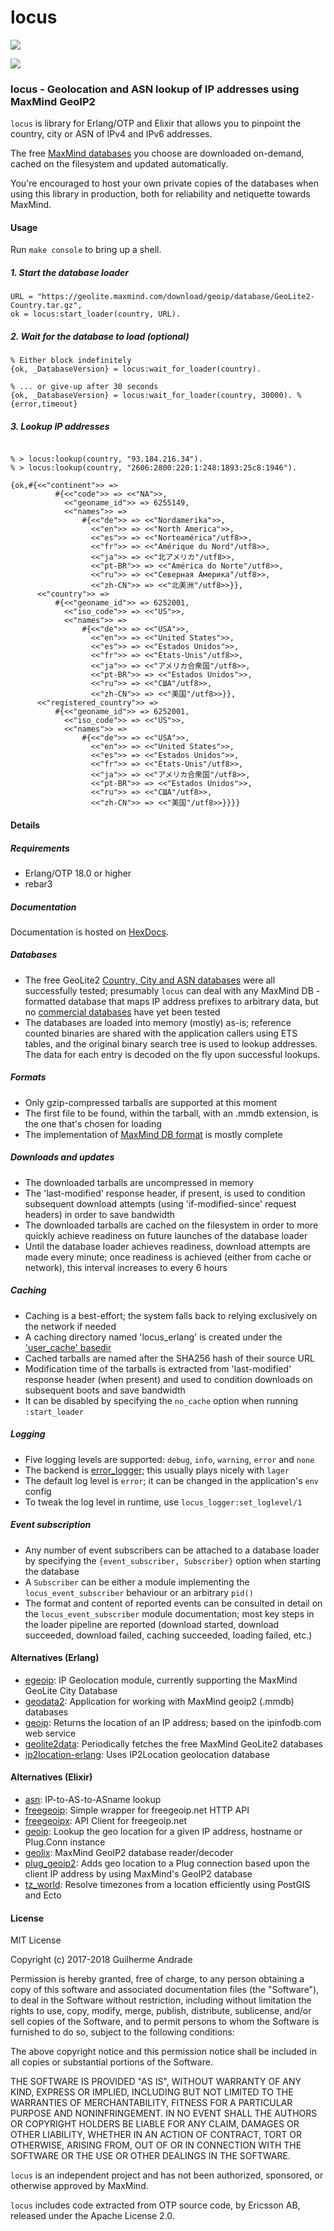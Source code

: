 locus
=====

[![](https://img.shields.io/hexpm/v/locus.svg?style=flat)](https://hex.pm/packages/locus)

[![](https://travis-ci.org/g-andrade/locus.png?branch=master)](https://travis-ci.org/g-andrade/locus.png?branch=master)

### locus - Geolocation and ASN lookup of IP addresses using MaxMind GeoIP2

`locus` is library for Erlang/OTP and Elixir that allows you to pinpoint
the country, city or ASN of IPv4 and IPv6 addresses.

The free [MaxMind
databases](https://dev.maxmind.com/geoip/geoip2/geolite2/) you choose
are downloaded on-demand, cached on the filesystem and updated
automatically.

You're encouraged to host your own private copies of the databases when
using this library in production, both for reliability and netiquette
towards MaxMind.

#### Usage

Run `make console` to bring up a shell.

##### 1. Start the database loader

~~~~ {lang="erlang"}
URL = "https://geolite.maxmind.com/download/geoip/database/GeoLite2-Country.tar.gz",
ok = locus:start_loader(country, URL).
~~~~

##### 2. Wait for the database to load (optional)

~~~~ {lang="erlang"}
% Either block indefinitely
{ok, _DatabaseVersion} = locus:wait_for_loader(country).
~~~~

~~~~ {lang="erlang"}
% ... or give-up after 30 seconds
{ok, _DatabaseVersion} = locus:wait_for_loader(country, 30000). % {error,timeout}
~~~~

##### 3. Lookup IP addresses

~~~~ {lang="erlang"}

% > locus:lookup(country, "93.184.216.34").
% > locus:lookup(country, "2606:2800:220:1:248:1893:25c8:1946").

{ok,#{<<"continent">> =>
          #{<<"code">> => <<"NA">>,
            <<"geoname_id">> => 6255149,
            <<"names">> =>
                #{<<"de">> => <<"Nordamerika">>,
                  <<"en">> => <<"North America">>,
                  <<"es">> => <<"Norteamérica"/utf8>>,
                  <<"fr">> => <<"Amérique du Nord"/utf8>>,
                  <<"ja">> => <<"北アメリカ"/utf8>>,
                  <<"pt-BR">> => <<"América do Norte"/utf8>>,
                  <<"ru">> => <<"Северная Америка"/utf8>>,
                  <<"zh-CN">> => <<"北美洲"/utf8>>}},
      <<"country">> =>
          #{<<"geoname_id">> => 6252001,
            <<"iso_code">> => <<"US">>,
            <<"names">> =>
                #{<<"de">> => <<"USA">>,
                  <<"en">> => <<"United States">>,
                  <<"es">> => <<"Estados Unidos">>,
                  <<"fr">> => <<"États-Unis"/utf8>>,
                  <<"ja">> => <<"アメリカ合衆国"/utf8>>,
                  <<"pt-BR">> => <<"Estados Unidos">>,
                  <<"ru">> => <<"США"/utf8>>,
                  <<"zh-CN">> => <<"美国"/utf8>>}},
      <<"registered_country">> =>
          #{<<"geoname_id">> => 6252001,
            <<"iso_code">> => <<"US">>,
            <<"names">> =>
                #{<<"de">> => <<"USA">>,
                  <<"en">> => <<"United States">>,
                  <<"es">> => <<"Estados Unidos">>,
                  <<"fr">> => <<"États-Unis"/utf8>>,
                  <<"ja">> => <<"アメリカ合衆国"/utf8>>,
                  <<"pt-BR">> => <<"Estados Unidos">>,
                  <<"ru">> => <<"США"/utf8>>,
                  <<"zh-CN">> => <<"美国"/utf8>>}}}}
~~~~

#### Details

##### Requirements

-   Erlang/OTP 18.0 or higher
-   rebar3

##### Documentation

Documentation is hosted on [HexDocs](https://hexdocs.pm/locus/).

##### Databases

-   The free GeoLite2 [Country, City and ASN
    databases](https://dev.maxmind.com/geoip/geoip2/geolite2/) were all
    successfully tested; presumably `locus` can deal with any MaxMind DB
    -formatted database that maps IP address prefixes to arbitrary data,
    but no [commercial
    databases](https://dev.maxmind.com/geoip/geoip2/downloadable/) have
    yet been tested
-   The databases are loaded into memory (mostly) as-is; reference
    counted binaries are shared with the application callers using ETS
    tables, and the original binary search tree is used to lookup
    addresses. The data for each entry is decoded on the fly upon
    successful lookups.

##### Formats

-   Only gzip-compressed tarballs are supported at this moment
-   The first file to be found, within the tarball, with an .mmdb
    extension, is the one that's chosen for loading
-   The implementation of [MaxMind DB
    format](https://maxmind.github.io/MaxMind-DB/) is mostly complete

##### Downloads and updates

-   The downloaded tarballs are uncompressed in memory
-   The 'last-modified' response header, if present, is used to
    condition subsequent download attempts (using 'if-modified-since'
    request headers) in order to save bandwidth
-   The downloaded tarballs are cached on the filesystem in order to
    more quickly achieve readiness on future launches of the database
    loader
-   Until the database loader achieves readiness, download attempts are
    made every minute; once readiness is achieved (either from cache or
    network), this interval increases to every 6 hours

##### Caching

-   Caching is a best-effort; the system falls back to relying
    exclusively on the network if needed
-   A caching directory named 'locus\_erlang' is created under the
    ['user\_cache'
    basedir](http://erlang.org/doc/man/filename.html#basedir-3)
-   Cached tarballs are named after the SHA256 hash of their source URL
-   Modification time of the tarballs is extracted from 'last-modified'
    response header (when present) and used to condition downloads on
    subsequent boots and save bandwidth
-   It can be disabled by specifying the `no_cache` option when running
    `:start_loader`

##### Logging

-   Five logging levels are supported: `debug`, `info`, `warning`,
    `error` and `none`
-   The backend is
    [error\_logger](http://erlang.org/doc/man/error_logger.html); this
    usually plays nicely with `lager`
-   The default log level is `error`; it can be changed in the
    application's `env` config
-   To tweak the log level in runtime, use `locus_logger:set_loglevel/1`

##### Event subscription

-   Any number of event subscribers can be attached to a database loader
    by specifying the `{event_subscriber, Subscriber}` option when
    starting the database
-   A `Subscriber` can be either a module implementing the
    `locus_event_subscriber` behaviour or an arbitrary `pid()`
-   The format and content of reported events can be consulted in detail
    on the `locus_event_subscriber` module documentation; most key steps
    in the loader pipeline are reported (download started, download
    succeeded, download failed, caching succeeded, loading failed, etc.)

#### Alternatives (Erlang)

-   [egeoip](https://github.com/mochi/egeoip): IP Geolocation module,
    currently supporting the MaxMind GeoLite City Database
-   [geodata2](https://github.com/brigadier/geodata2): Application for
    working with MaxMind geoip2 (.mmdb) databases
-   [geoip](https://github.com/manifest/geoip): Returns the location of
    an IP address; based on the ipinfodb.com web service
-   [geolite2data](https://hex.pm/packages/geolite2data): Periodically
    fetches the free MaxMind GeoLite2 databases
-   [ip2location-erlang](https://github.com/ip2location/ip2location-erlang):
    Uses IP2Location geolocation database

#### Alternatives (Elixir)

-   [asn](https://hex.pm/packages/asn): IP-to-AS-to-ASname lookup
-   [freegeoip](https://hex.pm/packages/freegeoip): Simple wrapper for
    freegeoip.net HTTP API
-   [freegeoipx](https://hex.pm/packages/freegeoipx): API Client for
    freegeoip.net
-   [geoip](https://hex.pm/packages/geoip): Lookup the geo location for
    a given IP address, hostname or Plug.Conn instance
-   [geolix](https://hex.pm/packages/geolix): MaxMind GeoIP2 database
    reader/decoder
-   [plug\_geoip2](https://hex.pm/packages/plug_geoip2): Adds geo
    location to a Plug connection based upon the client IP address by
    using MaxMind's GeoIP2 database
-   [tz\_world](https://hex.pm/packages/tz_world): Resolve timezones
    from a location efficiently using PostGIS and Ecto

#### License

MIT License

Copyright (c) 2017-2018 Guilherme Andrade

Permission is hereby granted, free of charge, to any person obtaining a
copy of this software and associated documentation files (the
"Software"), to deal in the Software without restriction, including
without limitation the rights to use, copy, modify, merge, publish,
distribute, sublicense, and/or sell copies of the Software, and to
permit persons to whom the Software is furnished to do so, subject to
the following conditions:

The above copyright notice and this permission notice shall be included
in all copies or substantial portions of the Software.

THE SOFTWARE IS PROVIDED "AS IS", WITHOUT WARRANTY OF ANY KIND, EXPRESS
OR IMPLIED, INCLUDING BUT NOT LIMITED TO THE WARRANTIES OF
MERCHANTABILITY, FITNESS FOR A PARTICULAR PURPOSE AND NONINFRINGEMENT.
IN NO EVENT SHALL THE AUTHORS OR COPYRIGHT HOLDERS BE LIABLE FOR ANY
CLAIM, DAMAGES OR OTHER LIABILITY, WHETHER IN AN ACTION OF CONTRACT,
TORT OR OTHERWISE, ARISING FROM, OUT OF OR IN CONNECTION WITH THE
SOFTWARE OR THE USE OR OTHER DEALINGS IN THE SOFTWARE.

`locus` is an independent project and has not been authorized,
sponsored, or otherwise approved by MaxMind.

`locus` includes code extracted from OTP source code, by Ericsson AB,
released under the Apache License 2.0.
